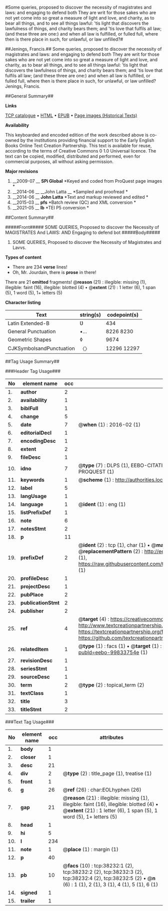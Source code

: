 #Some queries, proposed to discover the necessity of magistrates and laws: and engaging to defend both They are writ for those sakes who are not yet come into so great a measure of light and love, and charity, as to bear all things, and to see all things lawful: 'tis light that discovers the lawfulness of things, and charity bears them; and 'tis love that fulfils all law; (and these three are one:) and when all law is fulfilled, or fulled full, where then is there place in such, for unlawful, or law unfilled?#

##Jenings, Francis.##
Some queries, proposed to discover the necessity of magistrates and laws: and engaging to defend both They are writ for those sakes who are not yet come into so great a measure of light and love, and charity, as to bear all things, and to see all things lawful: 'tis light that discovers the lawfulness of things, and charity bears them; and 'tis love that fulfils all law; (and these three are one:) and when all law is fulfilled, or fulled full, where then is there place in such, for unlawful, or law unfilled?
Jenings, Francis.

##General Summary##

**Links**

[TCP catalogue](http://www.ota.ox.ac.uk/tcp/)  • 
[HTML](http://tei.it.ox.ac.uk/tcp/Texts-HTML/free/A46/A46748.html)  • 
[EPUB](http://tei.it.ox.ac.uk/tcp/Texts-EPUB/free/A46/A46748.epub) • 
[Page images (Historical Texts)](https://historicaltexts.jisc.ac.uk/eebo-99833754e)

**Availability**

This keyboarded and encoded edition of the work described above is co-owned by the
    institutions providing financial support to the Early English Books Online Text Creation
    Partnership. This text is available for reuse, according to the terms of  Creative Commons 0 1.0 Universal
    licence. The text can be copied, modified, distributed and performed, even for commercial
    purposes, all without asking permission.

**Major revisions**

1. __2009-07 __ __SPi Global__ *Keyed and coded from ProQuest page images *
1. __2014-06 __ __John Latta __ *Sampled and proofread *
1. __2014-06 __ __John Latta__ *Text and markup reviewed and edited *
1. __2015-03 __ __pfs__ *Batch review (QC) and XML conversion *
1. __2021-05 __ __lb__ *TEI P5 conversion *

##Content Summary##

#####Front#####
SOME QUERIES, Proposed to discover the Necessity of MAGISTRATES And LAWS: AND Engaging to defend bot
#####Body#####

1. SOME QUERIES, Proposed to discover the Necessity of Magistrates and Lavvs.

**Types of content**

  * There are 234 **verse** lines!
  * Oh, Mr. Jourdain, there is **prose** in there!

There are 21 **omitted** fragments! 
 @__reason__ (21) : illegible: missing (1), illegible: faint (16), illegible: blotted (4)  •  @__extent__ (21) : 1 letter (6), 1 span (5), 1 word (5), 1+ letters (5)

**Character listing**


|Text|string(s)|codepoint(s)|
|---|---|---|
|Latin Extended-B|Ʋ|434|
|General Punctuation|•…|8226 8230|
|Geometric Shapes|◊|9674|
|CJKSymbolsandPunctuation|〈〉|12296 12297|

##Tag Usage Summary##

###Header Tag Usage###

|No|element name|occ|attributes|
|---|---|---|---|
|1.|__author__|2||
|2.|__availability__|1||
|3.|__biblFull__|1||
|4.|__change__|5||
|5.|__date__|7| @__when__ (1) : 2016-02 (1)|
|6.|__editorialDecl__|1||
|7.|__encodingDesc__|1||
|8.|__extent__|2||
|9.|__fileDesc__|1||
|10.|__idno__|7| @__type__ (7) : DLPS (1), EEBO-CITATION (1), VID (1), EEBO-PROQUEST (1), STC (2), PROQUEST (1)|
|11.|__keywords__|1| @__scheme__ (1) : http://authorities.loc.gov/ (1)|
|12.|__label__|5||
|13.|__langUsage__|1||
|14.|__language__|1| @__ident__ (1) : eng (1)|
|15.|__listPrefixDef__|1||
|16.|__note__|6||
|17.|__notesStmt__|2||
|18.|__p__|11||
|19.|__prefixDef__|2| @__ident__ (2) : tcp (1), char (1)  •  @__matchPattern__ (2) : ([0-9\-]+):([0-9IVX]+) (1), (.+) (1)  •  @__replacementPattern__ (2) : http://eebo.chadwyck.com/downloadtiff?vid=$1&page=$2 (1), https://raw.githubusercontent.com/textcreationpartnership/Texts/master/tcpchars.xml#$1 (1)|
|20.|__profileDesc__|1||
|21.|__projectDesc__|1||
|22.|__pubPlace__|2||
|23.|__publicationStmt__|2||
|24.|__publisher__|2||
|25.|__ref__|4| @__target__ (4) : https://creativecommons.org/publicdomain/zero/1.0/ (1), http://www.textcreationpartnership.org/docs/. (1), https://textcreationpartnership.org/faq/#faq05 (1), https://github.com/textcreationpartnership (1)|
|26.|__relatedItem__|1| @__type__ (1) : facs (1)  •  @__target__ (1) : https://data.historicaltexts.jisc.ac.uk/view?pubId=eebo-99833754e (1)|
|27.|__revisionDesc__|1||
|28.|__seriesStmt__|1||
|29.|__sourceDesc__|1||
|30.|__term__|2| @__type__ (2) : topical_term (2)|
|31.|__textClass__|1||
|32.|__title__|3||
|33.|__titleStmt__|2||


###Text Tag Usage###

|No|element name|occ|attributes|
|---|---|---|---|
|1.|__body__|1||
|2.|__closer__|1||
|3.|__desc__|21||
|4.|__div__|2| @__type__ (2) : title_page (1), treatise (1)|
|5.|__front__|1||
|6.|__g__|26| @__ref__ (26) : char:EOLhyphen (26)|
|7.|__gap__|21| @__reason__ (21) : illegible: missing (1), illegible: faint (16), illegible: blotted (4)  •  @__extent__ (21) : 1 letter (6), 1 span (5), 1 word (5), 1+ letters (5)|
|8.|__head__|1||
|9.|__hi__|5||
|10.|__l__|234||
|11.|__note__|1| @__place__ (1) : margin (1)|
|12.|__p__|40||
|13.|__pb__|10| @__facs__ (10) : tcp:38232:1 (2), tcp:38232:2 (2), tcp:38232:3 (2), tcp:38232:4 (2), tcp:38232:5 (2)  •  @__n__ (6) : 1 (1), 2 (1), 3 (1), 4 (1), 5 (1), 6 (1)|
|14.|__signed__|1||
|15.|__trailer__|1||
